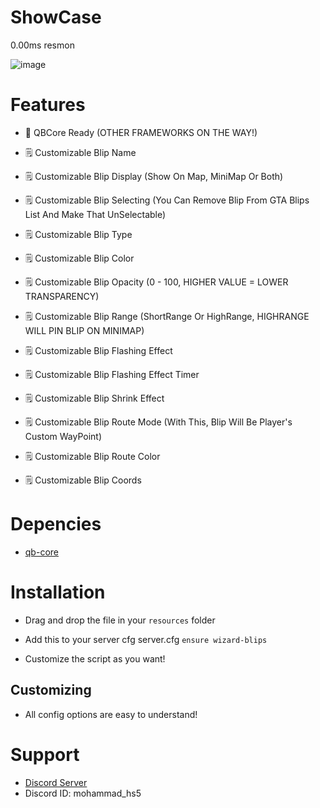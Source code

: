 # ShowCase
0.00ms resmon

![image](https://github.com/CodeWizardsDev/wizard-blips/assets/94300419/4af4413d-394c-4f9a-8a97-132027f0884c)



# Features
- 🧨 QBCore Ready (OTHER FRAMEWORKS ON THE WAY!)

- 🗒️ Customizable Blip Name
- 🗒️ Customizable Blip Display (Show On Map, MiniMap Or Both)
- 🗒️ Customizable Blip Selecting (You Can Remove Blip From GTA Blips List And Make That UnSelectable)
- 🗒️ Customizable Blip Type
- 🗒️ Customizable Blip Color
- 🗒️ Customizable Blip Opacity (0 - 100, HIGHER VALUE = LOWER TRANSPARENCY)
- 🗒️ Customizable Blip Range (ShortRange Or HighRange, HIGHRANGE WILL PIN BLIP ON MINIMAP)
- 🗒️ Customizable Blip Flashing Effect
- 🗒️ Customizable Blip Flashing Effect Timer
- 🗒️ Customizable Blip Shrink Effect
- 🗒️ Customizable Blip Route Mode (With This, Blip Will Be Player's Custom WayPoint)
- 🗒️ Customizable Blip Route Color
- 🗒️ Customizable Blip Coords

# Depencies
- [qb-core](https://github.com/qbcore-framework/qb-core)

# Installation
- Drag and drop the file in your `resources` folder
- Add this to your server cfg server.cfg  `ensure wizard-blips`

- Customize the script as you want!

 ## Customizing
 - All config options are easy to understand!

# Support
- [Discord Server](https://discord.gg/ZBvacHyczY)
- Discord ID: mohammad_hs5
